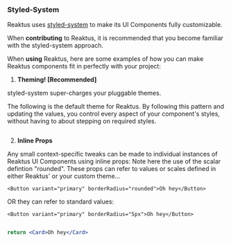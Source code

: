 ### Styled-System
Reaktus uses [styled-system](https://styled-system.com/getting-started) to make its UI Components fully customizable.

When <strong>contributing</strong> to Reaktus, it is recommended that you become familiar with the styled-system approach.

When <strong>using</strong> Reaktus, here are some examples of how you can make Reaktus components fit in perfectly with your project:

1. <strong>Theming! \[Recommended\] </strong>

  styled-system super-charges your pluggable themes.

  The following is the default theme for Reaktus. By following this pattern and updating the values, you control every aspect of your component's styles, without having to about stepping on required styles.

  ```javascript { "file": "../../src/styles/defaultTheme.js" }
  ```

2. <strong>Inline Props</strong>

  Any small context-specific tweaks can be made to individual instances of Reaktus UI Components using inline props:
  Note here the use of the scalar defintion "rounded". These props can refer to values or scales defined in either Reaktus' or your custom theme...

  `<Button variant="primary" borderRadius="rounded">Oh hey</Button>`

  OR they can refer to standard values:

  `<Button variant="primary" borderRadius="5px">Oh hey</Button>`

  ```jsx

  return <Card>Oh hey</Card>
  ```

